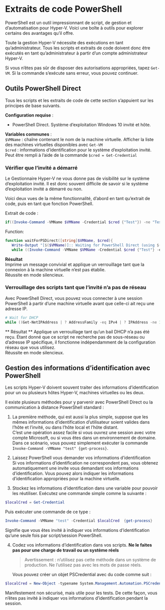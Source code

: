 # Extraits de code PowerShell

PowerShell est un outil impressionnant de script, de gestion et d’automatisation pour Hyper-V.  Voici une boîte à outils pour explorer certains des avantages qu’il offre.

Toute la gestion Hyper-V nécessite des exécutions en tant qu’administrateur. Tous les scripts et extraits de code doivent donc être exécutés en tant qu’administrateur à partir d’un compte administrateur Hyper-V.

Si vous n’êtes pas sûr de disposer des autorisations appropriées, tapez `Get-VM`. Si la commande s’exécute sans erreur, vous pouvez continuer.


## Outils PowerShell Direct

Tous les scripts et les extraits de code de cette section s’appuient sur les principes de base suivants.

**Configuration requise** :
*  PowerShell Direct. Système d’exploitation Windows 10 invité et hôte.

**Variables communes** :  
`$VMName` : chaîne contenant le nom de la machine virtuelle. Afficher la liste des machines virtuelles disponibles avec `Get-VM`  
`$cred` : informations d’identification pour le système d’exploitation invité. Peut être rempli à l’aide de la commande `$cred = Get-Credential`

### Vérifier que l’invité a démarré

Le Gestionnaire Hyper-V ne vous donne pas de visibilité sur le système d’exploitation invité. Il est donc souvent difficile de savoir si le système d’exploitation invité a démarré ou non.

Voici deux vues de la même fonctionnalité, d’abord en tant qu’extrait de code, puis en tant que fonction PowerShell.

Extrait de code :
``` PowerShell
if((Invoke-Command -VMName $VMName -Credential $cred {"Test"}) -ne "Test"){Write-Host "Not Booted"} else {Write-Host "Booted"}
```

Function:
``` PowerShell
function waitForPSDirect([string]$VMName, $cred){
   Write-Output "[$($VMName)]:: Waiting for PowerShell Direct (using $($cred.username))"
   while ((Invoke-Command -VMName $VMName -Credential $cred {"Test"} -ea SilentlyContinue) -ne "Test") {Sleep -Seconds 1}}
```

**Résultat**  
Imprime un message convivial et applique un verrouillage tant que la connexion à la machine virtuelle n’est pas établie.  
Réussite en mode silencieux.

### Verrouillage des scripts tant que l’invité n’a pas de réseau

Avec PowerShell Direct, vous pouvez vous connecter à une session PowerShell à partir d’une machine virtuelle avant que celle-ci ait reçu une adresse IP.

``` PowerShell
# Wait for DHCP
while ((Get-NetIPAddress | ? AddressFamily -eq IPv4 | ? IPAddress -ne 127.0.0.1).SuffixOrigin -ne "Dhcp") {sleep -Milliseconds 10}
```

** Résultat **
Applique un verrouillage tant qu’un bail DHCP n’a pas été reçu. Étant donné que ce script ne recherche pas de sous-réseau ou d’adresse IP spécifique, il fonctionne indépendamment de la configuration réseau que vous utilisez.  
Réussite en mode silencieux.

## Gestion des informations d’identification avec PowerShell

Les scripts Hyper-V doivent souvent traiter des informations d’identification pour un ou plusieurs hôtes Hyper-V, machines virtuelles ou les deux.

Il existe plusieurs méthodes pour y parvenir avec PowerShell Direct ou la communication à distance PowerShell standard :

1. La première méthode, qui est aussi la plus simple, suppose que les mêmes informations d’identification d’utilisateur soient valides dans l’hôte et l’invité, ou dans l’hôte local et l’hôte distant.  
    C’est une opération assez facile si vous ouvrez une session avec votre compte Microsoft, ou si vous êtes dans un environnement de domaine.  
    Dans ce scénario, vous pouvez simplement exécuter la commande `Invoke-Command -VMName "test" {get-process}`.

2. Laissez PowerShell vous demander vos informations d’identification  
    Si vos informations d’identification ne correspondent pas, vous obtenez automatiquement une invite vous demandant vos informations d’identification. Vous pouvez alors indiquer les informations d’identification appropriées pour la machine virtuelle.

3. Stockez les informations d’identification dans une variable pour pouvoir les réutiliser.
    Exécutez une commande simple comme la suivante :
  ``` PowerShell
  $localCred = Get-Credential
  ```
  Puis exécuter une commande de ce type :
  ``` PowerShell
  Invoke-Command -VMName "test" -Credential $localCred  {get-process} 
  ```
  Signifie que vous êtes invité à indiquer vos informations d’identification qu’une seule fois par script/session PowerShell.

4. Codez vos informations d’identification dans vos scripts. **Ne le faites pas pour une charge de travail ou un système réels**
    > Avertissement : n’utilisez pas cette méthode dans un système de production. Ne l’utilisez pas avec les mots de passe réels.

    Vous pouvez créer un objet PSCredential avec du code comme suit :
  ``` PowerShell
  $localCred = New-Object -typename System.Management.Automation.PSCredential -argumentlist "Administrator", (ConvertTo-SecureString "P@ssw0rd" -AsPlainText -Force) 
  ```
  Manifestement non sécurisé, mais utile pour les tests. De cette façon, vous n’êtes pas invité à indiquer vos informations d’identification pendant la session.





